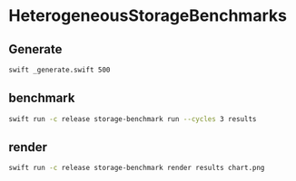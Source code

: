 # HeterogeneousStorageBenchmarks

## Generate
```sh
swift _generate.swift 500
```


## benchmark
```sh
swift run -c release storage-benchmark run --cycles 3 results
```

## render
```sh
swift run -c release storage-benchmark render results chart.png
```